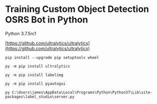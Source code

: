 # Training Custom Object Detection OSRS Bot in Python
Python 3.7.5rc1

[https://github.com/ultralytics/ultralytics](https://github.com/ultralytics/ultralytics)


`pip install --upgrade pip setuptools wheel`

`py -m pip install ultralytics`

`py -m pip install labelimg`

`py -m pip install pyautogui`

`py C:\Users\james\AppData\Local\Programs\Python\Python37\Lib\site-packages\label_studio\server.py`

